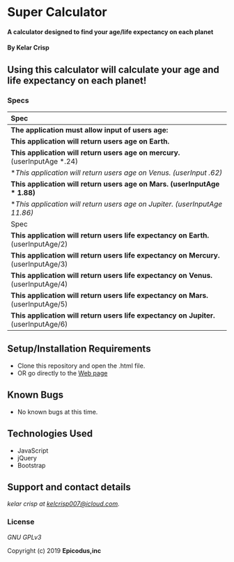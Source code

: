 # Super Calculator

#### A calculator designed to find your age/life expectancy on each planet

#### By Kelar Crisp

## Using this calculator will calculate your age and life expectancy on each planet!




### Specs       
| Spec |
| :-------------     |
| **The application must allow input of users age:**  | input: 34|output: 34 |
| **This application will return users age on Earth.**   |input: 34| output: 34 |
| **This application will return users age on mercury.** (userInputAge *.24)   | input: 34|output: 8.16|
| **This application will return users age on Venus. (userInput *.62)**   | input: 34|output: 21.08 |
| **This application will return users age on Mars. (userInputAge * 1.88)**   | input: 34 | output: 63.92  |
| **This application will return users age on Jupiter. (userInputAge *11.86)**   | input: 34| output: 34 |
| Spec |
| **This application will return users life expectancy on Earth.** (userInputAge/2)   | input:  34|output: 17|
| **This application will return users life expectancy on Mercury.** (userInputAge/3)  | input: 34|output: 11.3|
| **This application will return users life expectancy on Venus.** (userInputAge/4)   | input: 34|output: 8.5|
| **This application will return users life expectancy on Mars.** (userInputAge/5)  | input: 34|output: 6.8|
| **This application will return users life expectancy on Jupiter.** (userInputAge/6)  | input: 34|output: 5.6 |





## Setup/Installation Requirements

* Clone this repository and open the .html file.
* OR go directly to the [Web page](http://epicoding95.github.io/super-calculator)

## Known Bugs
* No known bugs at this time.

## Technologies Used
* JavaScript
* jQuery
* Bootstrap


## Support and contact details

_kelar crisp at kelcrisp007@icloud.com._

### License

*GNU GPLv3*

Copyright (c) 2019 **Epicodus,inc**
